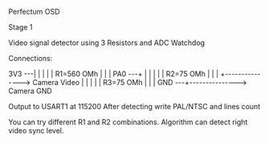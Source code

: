 Perfectum OSD

Stage 1

Video signal detector
using 3 Resistors and ADC Watchdog

Connections:

3V3 ---|
      | |
      | | R1=560 OMh
      | |
       |
PA0 ---+
       |
      | |
      | | R2=75 OMh
      | |
       |
       +---------------> Camera Video
       |
      | |
      | | R3=75 OMh
      | |
       |
GND ---+---------------> Camera GND

Output to USART1 at 115200
After detecting write PAL/NTSC and lines count

You can try different R1 and R2 combinations. Algorithm can detect right video sync level.
 